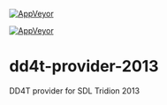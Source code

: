 [![AppVeyor](https://ci.appveyor.com/api/projects/status/github/dd4t/DD4T.Providers.SDLTridion2013?branch=master&svg=true&passingText=master)](https://ci.appveyor.com/project/DD4T/dd4t-providers-sdltridion2013)

[![AppVeyor](https://ci.appveyor.com/api/projects/status/github/dd4t/DD4T.Providers.SDLTridion2013?branch=develop&svg=true&passingText=develop)](https://ci.appveyor.com/project/DD4T/dd4t-providers-sdltridion2013)

# dd4t-provider-2013
DD4T provider for SDL Tridion 2013
